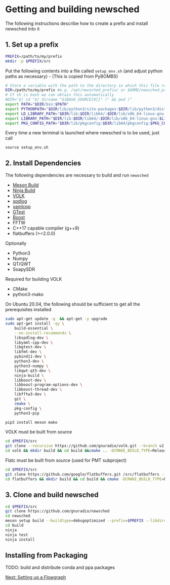 # Getting and building newsched

The following instructions describe how to create a prefix and install newsched into it

## 1. Set up a prefix

```sh
PREFIX=/path/to/my/prefix
mkdir -p $PREFIX/src 
```
Put the following contents into a file called `setup_env.sh` (and adjust python paths as necessary) - (This is copied from PyBOMBS)
```bash
# Store a variable with the path to the directory in which this file resides
DIR=/path/to/my/prefix #e.g. /opt/newsched_prefix/ or $HOME/newsched_prefix
# If sh is bash we can obtain this automatically
#DIR="$( cd "$( dirname "${BASH_SOURCE[0]}" )" && pwd )" 
export PATH="$DIR/bin:$PATH"
export PYTHONPATH="$DIR/lib/python3/site-packages:$DIR/lib/python3/dist-packages:$DIR/lib/python3.8/site-packages:$DIR/lib/python3.8/dist-packages:$DIR/lib64/python3/site-packages:$DIR/lib64/python3/dist-packages:$DIR/lib64/python3.8/site-packages:$DIR/lib64/python3.8/dist-packages:$PYTHONPATH"
export LD_LIBRARY_PATH="$DIR/lib:$DIR/lib64/:$DIR/lib/x86_64-linux-gnu:$LD_LIBRARY_PATH"
export LIBRARY_PATH="$DIR/lib:$DIR/lib64/:$DIR/lib/x86_64-linux-gnu:$LIBRARY_PATH"
export PKG_CONFIG_PATH="$DIR/lib/pkgconfig:$DIR/lib64/pkgconfig:$PKG_CONFIG_PATH"
```

Every time a new terminal is launched where newsched is to be used, just call
```
source setup_env.sh
```

## 2. Install Dependencies

The following dependencies are necessary to build and run `newsched`

- [Meson Build](https://mesonbuild.com)
- [Ninja Build](https://ninja-build.org/)
- [VOLK](https://www.libvolk.org/doxygen/)
- [spdlog](https://github.com/gabime/spdlog)
- [yamlcpp](https://github.com/jbeder/yaml-cpp)
- [GTest](https://github.com/google/googletest)
- [Boost](https://www.boost.org/)
- FFTW
- C++17 capable compiler (g++9)
- flatbuffers (>=2.0.0)
  
Optionally
- Python3
- Numpy
- QT/QWT
- SoapySDR

Required for building VOLK
- CMake
- python3-mako

On Ubuntu 20.04, the following should be sufficient to get all the prerequisites installed
```bash
sudo apt-get update -q  && apt-get -y upgrade
sudo apt-get install -qy \
    build-essential \
    --no-install-recommends \
    libspdlog-dev \
    libyaml-cpp-dev \
    libgtest-dev \
    libfmt-dev \
    pybind11-dev \
    python3-dev \
    python3-numpy \
    libqwt-qt5-dev \
    ninja-build \
    libboost-dev \
    libboost-program-options-dev \
    libboost-thread-dev \
    libfftw3-dev \
    git \ 
    cmake \
    pkg-config \
    python3-pip

pip3 install meson mako
```

VOLK must be built from source
```bash
cd $PREFIX/src
git clone --recursive https://github.com/gnuradio/volk.git --branch v2.4.1
cd volk && mkdir build && cd build &&cmake .. -DCMAKE_BUILD_TYPE=Release -DCMAKE_INSTALL_PREFIX=/prefix && make install -j8
```

Flatc must be built from source (used for PMT subproject)
```bash
cd $PREFIX/src
git clone https://github.com/google/flatbuffers.git /src/flatbuffers --branch v2.0.0
cd flatbuffers && mkdir build && cd build && cmake -DCMAKE_BUILD_TYPE=Release .. && make -j8 && make install 
```

## 3. Clone and build newsched
```bash
cd $PREFIX/src
git clone https://github.com/gnuradio/newsched
cd newsched
meson setup build --buildtype=debugoptimized --prefix=$PREFIX --libdir=lib
cd build
ninja
ninja test
ninja install
```

## Installing from Packaging

TODO: build and distribute conda and ppa packages

[Next: Setting up a Flowgraph](03_Flowgraph)
